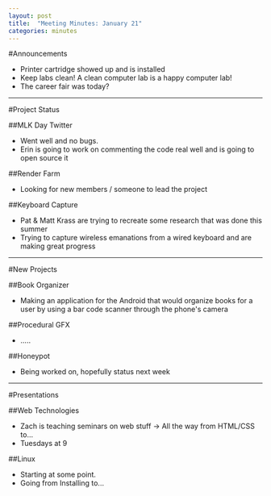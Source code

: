 ```yaml
---
layout: post
title: 	"Meeting Minutes: January 21"
categories: minutes
---
```


#Announcements

- Printer cartridge showed up and is installed
- Keep labs clean! A clean computer lab is a happy computer lab!
- The career fair was today? 

---

#Project Status

##MLK Day Twitter

- Went well and no bugs.
- Erin is going to work on commenting the code real well and is going to open source it 

##Render Farm

- Looking for new members / someone to lead the project 

##Keyboard Capture

- Pat & Matt Krass are trying to recreate some research that was done this summer
- Trying to capture wireless emanations from a wired keyboard and are making great progress 

---

#New Projects

##Book Organizer

- Making an application for the Android that would organize books for a user by using a bar code scanner through the phone's camera 

##Procedural GFX

- ..... 

##Honeypot

- Being worked on, hopefully status next week 

---

#Presentations

##Web Technologies

- Zach is teaching seminars on web stuff -> All the way from HTML/CSS to...
- Tuesdays at 9 

##Linux

- Starting at some point.
- Going from Installing to... 
